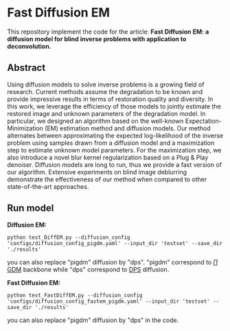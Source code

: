 # Fast Diffusion EM

This repository implement the code for the article: **Fast Diffusion EM: a diffusion model for blind inverse problems with application to deconvolution.**

## Abstract
Using diffusion models to solve inverse problems is a growing field of research. Current methods assume the degradation to be known and provide impressive results in terms of restoration quality and diversity. In this work, we leverage the efficiency of those models to jointly estimate the restored image and unknown parameters of the degradation model. In particular, we designed an algorithm based on the well-known Expectation-Minimization (EM) estimation method and diffusion models. Our method alternates between approximating the expected log-likelihood of the inverse problem using samples drawn from a diffusion model and a maximization step to estimate unknown model parameters. For the maximization step, we also introduce a novel blur kernel regularization based on a Plug \& Play denoiser. Diffusion models are long to run, thus we provide a fast version of our algorithm. Extensive experiments on blind image deblurring demonstrate the effectiveness of our method when compared to other state-of-the-art approaches.

## Run model
**Diffusion EM:**
``` 
python test_DiffEM.py --diffusion_config 'configs/diffusion_config_pigdm.yaml' --input_dir 'testset' --save_dir './results'
```
you can also replace "pigdm" diffusion by "dps". "pigdm" correspond to [$\Pi$ GDM](https://openreview.net/forum?id=9_gsMA8MRKQ) backbone while "dps" correspond to [DPS](https://openreview.net/forum?id=OnD9zGAGT0k) diffusion.

**Fast Diffusion EM:**
``` 
python test_FastDiffEM.py --diffusion_config 'configs/diffusion_config_fastem_pigdm.yaml' --input_dir 'testset' --save_dir './results'
```
you can also replace "pigdm" diffusion by "dps" in the code.

